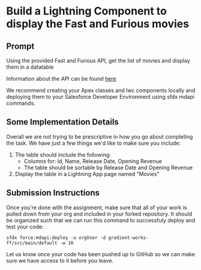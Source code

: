 # Build a Lightning Component to display the Fast and Furious movies

## Prompt
Using the provided Fast and Furious API, get the list of movies and display them in a datatable

Information about the API can be found [here](https://github.com/Gradient-Works/interview/blob/main/docs/ff_api.md)

We recommend creating your Apex classes and lwc components locally and deploying them to your Salesforce Developer Environment using sfdx mdapi commands.

## Some Implementation Details
Overall we are not trying to be prescriptive in how you go about completing the task. We have just a few things we'd like to make sure you include:

1. The table should include the following:
    - Columns for: Id, Name, Release Date, Opening Revenue
    - The table should be sortable by Release Date and Opening Revenue
2. Display the table in a Lightning App page named "Movies"

## Submission Instructions
Once you're done with the assignment, make sure that all of your work is pulled down from your org and included in your forked repository. It should be organized such that we can run this command to successfuly deploy and test your code:

    sfdx force:mdapi:deploy -u orgUser -d gradient-works-ff/src/main/default -w 10

Let us know once your code has been pushed up to GitHub so we can make sure we have access to it before you leave.
